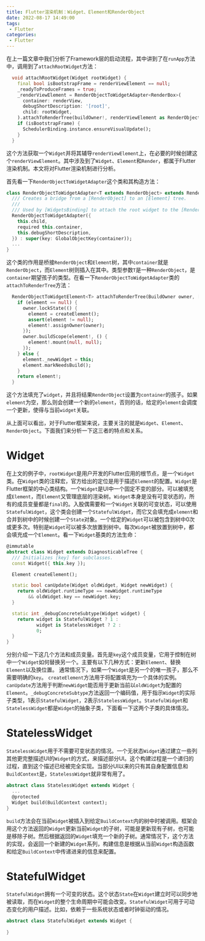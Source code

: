 ```yaml
---
title: Flutter渲染机制：Widget、Element和RenderObject
date: 2022-08-17 14:49:00
tags:
 - Flutter
categories:
 - Flutter
---
```

在上一篇文章中我们分析了Framework层的启动流程，其中讲到了在`runApp`方法中，调用到了`attachRootWidget`方法：
```Dart
  void attachRootWidget(Widget rootWidget) {
    final bool isBootstrapFrame = renderViewElement == null;
    _readyToProduceFrames = true;
    _renderViewElement = RenderObjectToWidgetAdapter<RenderBox>(
      container: renderView,
      debugShortDescription: '[root]',
      child: rootWidget,
    ).attachToRenderTree(buildOwner!, renderViewElement as RenderObjectToWidgetElement<RenderBox>?);
    if (isBootstrapFrame) {
      SchedulerBinding.instance.ensureVisualUpdate();
    }
  }
```
这个方法获取一个`Widget`并将其辅导`renderViewElement`上，在必要的时候创建这个`renderViewElement`。其中涉及到了`Widget`、`Element`和`Render`，都属于Flutter渲染机制。本文将对Flutter渲染机制进行分析。

首先看一下`RenderObjectToWidgetAdapter`这个类和其构造方法：
```Dart
class RenderObjectToWidgetAdapter<T extends RenderObject> extends RenderObjectWidget {
  /// Creates a bridge from a [RenderObject] to an [Element] tree.
  ///
  /// Used by [WidgetsBinding] to attach the root widget to the [RenderView].
  RenderObjectToWidgetAdapter({
    this.child,
    required this.container,
    this.debugShortDescription,
  }) : super(key: GlobalObjectKey(container));
  ...
}
```
这个类的作用是桥接`RenderObject`和`Element`树，其中`container`就是`RenderObject`，而`Element`树则插入在其中。类型参数`T`是一种`RenderObject`，是`container`期望孩子的类型。在看一下`RenderObjectToWidgetAdapter`类的`attachToRenderTree`方法：
```Dart
  RenderObjectToWidgetElement<T> attachToRenderTree(BuildOwner owner, [ RenderObjectToWidgetElement<T>? element ]) {
    if (element == null) {
      owner.lockState(() {
        element = createElement();
        assert(element != null);
        element!.assignOwner(owner);
      });
      owner.buildScope(element!, () {
        element!.mount(null, null);
      });
    } else {
      element._newWidget = this;
      element.markNeedsBuild();
    }
    return element!;
  }
```
这个方法填充了`widget`，并且将结果`RenderObject`设置为`container`的孩子。如果`element`为空，那么则会创建一个新的`element`，否则的话，给定的`element`会调度一个更新，使得与当前`widget`关联。

从上面可以看出，对于Flutter框架来说，主要关注的就是`Widget`、`Element`、`RenderObject`。下面我们来分析一下这三者的特点和关系。

# Widget

在上文的例子中，`rootWidget`是用户开发的Flutter应用的根节点，是一个`Widget`类。在`Widget`类的注释宏，官方给出的定位是用于描述`Element`的配置。`Widget`是Flutter框架的中心类结构。一个`Widget`是UI中一个固定不变的部分。可以被填充成`Element`，而`Element`又管理底层的渲染树。`Widget`本身是没有可变状态的，所有的成员变量都是`final`的。入股偶需要和一个`Widget`关联的可变状态，可以使用`StatefulWidget`，这个类会创建一个`StatefulWidget`，而它又会填充成`element`和合并到树中的时候创建一个`State`对象。一个给定的`Widget`可以被包含到树中0次或更多次。特别是`Widget`可以被多次放置到树中。每次`Widget`被放置到树中，都会填充成一个`Element`。看一下`Widget`基类的方法生命：
```Dart
@immutable
abstract class Widget extends DiagnosticableTree {
  /// Initializes [key] for subclasses.
  const Widget({ this.key });

  Element createElement();

  static bool canUpdate(Widget oldWidget, Widget newWidget) {
    return oldWidget.runtimeType == newWidget.runtimeType
        && oldWidget.key == newWidget.key;
  }

  static int _debugConcreteSubtype(Widget widget) {
    return widget is StatefulWidget ? 1 :
           widget is StatelessWidget ? 2 :
           0;
  }
}
```
分别介绍一下这几个方法和成员变量。首先是`key`这个成员变量，它用于控制在树中一个`Widget`如何替换另一个。主要有以下几种方式：更新`Element`、替换`Element`以及换位置。
通常情况下，如果一个`Widget`是另一个的唯一孩子，那么不需要明确的`key`。
`createElement`方法用于将配置填充为一个具体的实例。`canUpdate`方法用于判断`newWidget`能否用于更新当前以`oldWidget`为配置的`Element`。`_debugConcreteSubtype`方法返回一个编码值，用于指示`Widget`的实际子类型，1表示`StatefulWidget`，2表示`StatelessWidget`。`StatefulWidget`和`StatelessWidget`都是`Widget`的抽象子类，下面看一下这两个子类的具体情况。

# StatelessWidget

`StatelessWidget`用于不需要可变状态的情况。一个无状态`Widget`通过建立一些列其他更完整描述UI的`Widget`的方式，来描述部分UI。这个构建过程是一个递归的过程，直到这个描述已经被完全实现。当部分UI以来的只有其自身配置信息和`BuildContext`是，`StatelessWidget`就非常有用了。

```Dart
abstract class StatelessWidget extends Widget {
  ...
  @protected
  Widget build(BuildContext context);
}
```
`build`方法会在当前`Widget`被插入到给定`BuildContext`内的树中时被调用。框架会用这个方法返回的`Widget`更新当前`Widget`的子树，可能是更新现有子树，也可能是移除子树。然后根据返回的`Widget`填充一个新的子树。通常情况下，这个方法的实现，会返回一个新建的`Widget`系列，构建信息是根据从当前`Widget`构造函数和给定`BuildContext`中传递进来的信息来配置。

# StatefulWidget

`StatefulWidget`拥有一个可变的状态。这个状态`State`在`Widget`建立时可以同步地被读取，而在`Widget`的整个生命周期中可能会改变。`StatefulWidget`可用于可动态变化的用户描述。比如，依赖于一些系统状态或者时钟驱动的情况。

```Dart
abstract class StatefulWidget extends Widget {
    
}
```